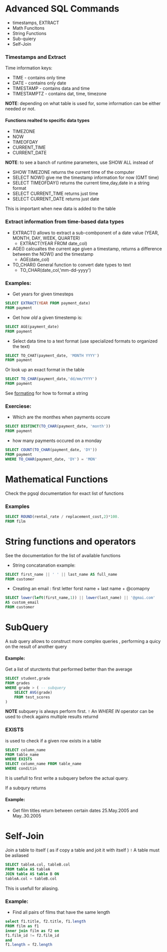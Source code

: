 # Advanced SQL Commands
- timestamps, EXTRACT
- Math Funcitons
- String Functions
- Sub-quiery
- Self-Join

### Timestamps and Extract

Time information keys:
- TIME - contains only time
- DATE - contains only date
- TIMESTAMP - contains data and time
- TIMESTAMPTZ - contains dat, time, timezone

__NOTE__: depending on what table is used for, some information can be either needed or not. 

#### Functions realted to specific data types 
- TIMEZONE
- NOW
- TIMEOFDAY
- CURRENT_TIME
- CURRENT_DATE

__NOTE__: to see a banch of runtime parameters, use SHOW ALL instead of 

- SHOW TIMEZONE returns the current time of the computer
- SELECT NOW() give me the timestamp information for now (GMT time)
- SELECT TIMEOFDAY() returns the current time,day,date in a string format
- SELECT CURRENT_TIME returns just time
- SELECT CURRENT_DATE returns just date

This is important when new data is added to the table

### Extract information from time-based data types

- EXTRACT() allows to extract a sub-combponent of a date value (YEAR, MONTH, DAY, WEEK, QUARTER)
    - EXTRACT(YEAR FROM date_col)
- AGE() calcualtes the current age given a timestamp, returns a difference between the NOW() and the timestamp 
    - AGE(date_col) 
- TO_CHAR() General function to convert date types to text
    - TO_CHAR(date_col,'mm-dd-yyyy')

### Examples:

- Get years for given timesteps
```sql
SELECT EXTRACT(YEAR FROM payment_date)
FROM payment
```

- Get how _old_ a given timestemp is:
```sql
SELECT AGE(payment_date)
FROM payment
```

- Select data time to a text format (use specialized formats to organized the text)
```sql
SELECT TO_CHAT(payment_date, 'MONTH YYYY')
FROM payment
```

Or look up an exact format in the table

```sql
SELECT TO_CHAR(payment_date,'dd/mm/YYYY') 
FROM payment
```

See [formating](https://www.postgresql.org/docs/12/functions-formatting.html) for how to format a string

### Exerciese:

- Which are the monthes when payments occure

```sql
SELECT DISTINCT(TO_CHAR(payment_date, 'month'))
FROM payment
```
- how many payments occured on a monday

```sql
SELECT COUNT(TO_CHAR(payment_date, 'DY'))
FROM payment
WHERE TO_CHAR(payment_date, 'DY') = 'MON'
```

# Mathematical Functions

Check the pgsql documentation for exact list of functions 

### Examples
```sql
SELECT ROUND(rental_rate / replacement_cost,2)*100. 
FROM film 
```

# String functions and operators

See the documentation for the list of available functions

- String concatanation example:
```sql
SELECT first_name || ' ' || last_name AS full_name
FROM customer
```
- Creating an email : first letter forst name + last name + @comapny

```sql
SELECT lower(left(first_name,1)) || lower(last_name) || '@gmai.com' 
AS custom_email
FROM customer
```

# SubQuery

A sub query allows to construct more complex queries , performing a quicy on the result of another query

#### Example:
Get a list of sturctents that performed better than the average 
```sql
SELECT student,grade 
FROM grades
WHERE grade > ( -- subquery
    SELECT AVG(grade) 
    FROM test_scores
)
```

__NOTE__ subquery is always perform first. 
`!` An _WHERE IN_ operator can be used to check agains multiple results returnd 

### EXISTS
is used to check if a given row exists in a table 
```sql
SELECT column_name
FROM table_name
WHERE EXISTS
SELECT column_name FROM table_name
WHERE conditin
```

It is usefull to first write a subquery before the actual query. 

If a subqury returns 

#### Example:
- Get film titles return between certain dates 25.May.2005 and May..30.2005


# Self-Join 

Join a table to itself ( as if copy a table and joit it with itself )
`!` A table must be asliased

```sql
SELECT tableA.col, tableB.col
FROM table AS tableA
JOIN table AS table B ON
tableA.col = tableB.col
```

This is usefull for aliasing.  

### Example:
- Find all pairs of films that have the same length
```sql
select f1.title, f2.title, f1.length
FROM film as f1 
inner join film as f2 on
f1.film_id != f2.film_id
and 
f1.length = f2.length
```

